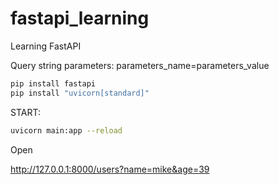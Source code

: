 # fastapi_learning
Learning FastAPI

Query string parameters: 
parameters_name=parameters_value

```bash
pip install fastapi
pip install "uvicorn[standard]"
```

START:
```bash
uvicorn main:app --reload
```
Open

http://127.0.0.1:8000/users?name=mike&age=39